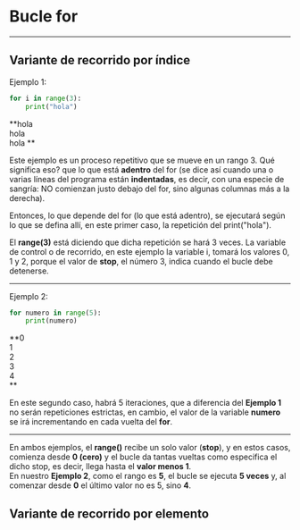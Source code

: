 # Bucle for

---
## Variante de recorrido por índice
Ejemplo 1:
``` py
for i in range(3):
    print("hola")
```
**hola  
hola  
hola
**

Este ejemplo es un proceso repetitivo que se mueve en un rango 3. 
Qué significa eso? que lo que está **adentro** del for (se dice así cuando una o varias líneas del programa están **indentadas**, es decir, con una especie de sangría: NO comienzan justo debajo del for, sino algunas columnas más a la derecha).

Entonces, lo que depende del for (lo que está adentro), se ejecutará según lo que se defina allí, en este primer caso, la repetición del print("hola"). 

El **range(3)** está diciendo que dicha repetición se hará 3 veces.
La variable de control o de recorrido, en este ejemplo la variable i, tomará los valores 0, 1 y 2, porque el valor de **stop**, el número 3, indica cuando el bucle debe detenerse.

---

Ejemplo 2:
``` py
for numero in range(5):
    print(numero)
```
**0  
1  
2  
3  
4  
**

En este segundo caso, habrá 5 iteraciones, que a diferencia del **Ejemplo 1** no serán repeticiones estrictas, en cambio, el valor de la variable **numero** se irá incrementando en cada vuelta del **for**.

---
En ambos ejemplos, el **range()** recibe un solo valor (**stop**), y en estos casos, comienza desde **0 (cero)** y el bucle da tantas vueltas como especifica el dicho stop, es decir, llega hasta el **valor menos 1**.  
En nuestro **Ejemplo 2**, como el rango es **5**, el bucle se ejecuta **5 veces** y, al comenzar desde **0** el último valor no es 5, sino **4**.


## Variante de recorrido por elemento






